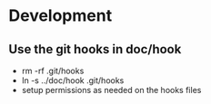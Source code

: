 

# Development
## Use the git hooks in doc/hook
* rm -rf .git/hooks
* ln -s ../doc/hook .git/hooks
* setup permissions as needed on the hooks files